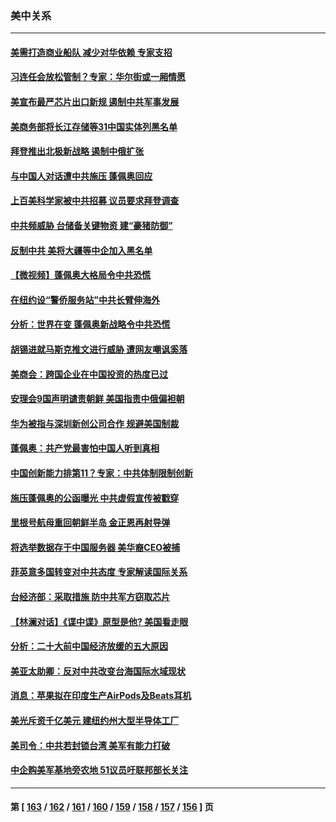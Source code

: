 ### 美中关系
---
#### [美需打造商业船队 减少对华依赖 专家支招](../../pages/nf1412576/n13841099.md) 
#### [习连任会放松管制？专家：华尔街或一厢情愿](../../pages/nf1412576/n13841005.md) 
#### [美宣布最严芯片出口新规 遏制中共军事发展](../../pages/nf1412576/n13841061.md) 
#### [美商务部将长江存储等31中国实体列黑名单](../../pages/nf1412576/n13841004.md) 
#### [拜登推出北极新战略 遏制中俄扩张](../../pages/nf1412576/n13840956.md) 
#### [与中国人对话遭中共施压 蓬佩奥回应](../../pages/nf1412576/n13840364.md) 
#### [上百美科学家被中共招募 议员要求拜登调查](../../pages/nf1412576/n13840830.md) 
#### [中共频威胁 台储备关键物资 建“豪猪防御”](../../pages/nf1412576/n13840681.md) 
#### [反制中共 美将大疆等中企加入黑名单](../../pages/nf1412576/n13840325.md) 
#### [【微视频】蓬佩奥大格局令中共恐慌](../../pages/nf1412576/n13840223.md) 
#### [在纽约设“警侨服务站”中共长臂伸海外](../../pages/nf1412576/n13839851.md) 
#### [分析：世界在变 蓬佩奥新战略令中共恐慌](../../pages/nf1412576/n13839564.md) 
#### [胡锡进就马斯克推文进行威胁 遭网友嘲讽奚落](../../pages/nf1412576/n13840172.md) 
#### [美商会：跨国企业在中国投资的热度已过](../../pages/nf1412576/n13840022.md) 
#### [安理会9国声明谴责朝鲜 美国指责中俄偏袒朝](../../pages/nf1412576/n13840008.md) 
#### [华为被指与深圳新创公司合作 规避美国制裁](../../pages/nf1412576/n13839925.md) 
#### [蓬佩奥：共产党最害怕中国人听到真相](../../pages/nf1412576/n13839844.md) 
#### [中国创新能力排第11？专家：中共体制限制创新](../../pages/nf1412576/n13839584.md) 
#### [施压蓬佩奥的公函曝光 中共虚假宣传被戳穿](../../pages/nf1412576/n13839614.md) 
#### [里根号航母重回朝鲜半岛 金正恩再射导弹](../../pages/nf1412576/n13839695.md) 
#### [将选举数据存于中国服务器 美华裔CEO被捕](../../pages/nf1412576/n13839611.md) 
#### [菲英意多国转变对中共态度 专家解读国际关系](../../pages/nf1412576/n13839126.md) 
#### [台经济部：采取措施 防中共军方窃取芯片](../../pages/nf1412576/n13839586.md) 
#### [【林澜对话】《谍中谍》原型是他? 美国看走眼](../../pages/nf1412576/n13839539.md) 
#### [分析：二十大前中国经济放缓的五大原因](../../pages/nf1412576/n13839458.md) 
#### [美亚太助卿：反对中共改变台海国际水域现状](../../pages/nf1412576/n13839237.md) 
#### [消息：苹果拟在印度生产AirPods及Beats耳机](../../pages/nf1412576/n13839301.md) 
#### [美光斥资千亿美元 建纽约州大型半导体工厂](../../pages/nf1412576/n13839247.md) 
#### [美司令：中共若封锁台湾 美军有能力打破](../../pages/nf1412576/n13839105.md) 
#### [中企购美军基地旁农地 51议员吁联邦部长关注](../../pages/nf1412576/n13839104.md) 

---
#### 第 [ [163](./163.md) / [162](./162.md) / [161](./161.md) / [160](./160.md) / [159](./159.md) / [158](./158.md) / [157](./157.md) / [156](./156.md) ] 页
